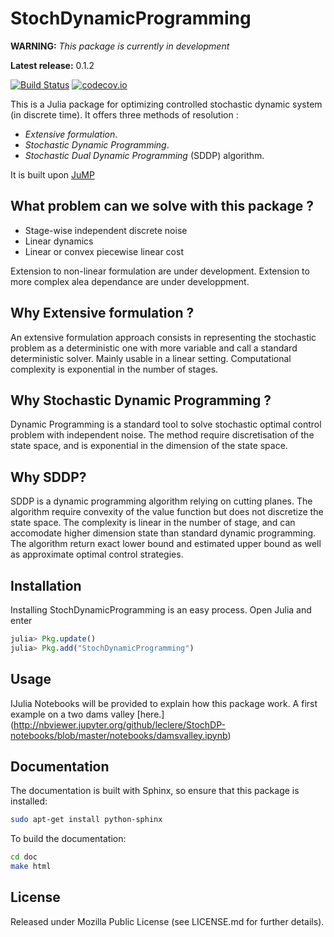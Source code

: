 # StochDynamicProgramming


**WARNING:** *This package is currently in development*

**Latest release:** 0.1.2

[![Build Status](https://travis-ci.org/leclere/StochDynamicProgramming.jl.svg?branch=master)](https://travis-ci.org/JuliaOpt/StochDynamicProgramming.jl)
[![codecov.io](https://codecov.io/github/leclere/StochDynamicProgramming.jl/coverage.svg?branch=master)](https://codecov.io/github/JuliaOpt/StochDynamicProgramming.jl?branch=master)


This is a Julia package for optimizing controlled stochastic dynamic system (in discrete time). It offers three methods of resolution :

- *Extensive formulation*.
- *Stochastic Dynamic Programming*.
- *Stochastic Dual Dynamic Programming* (SDDP) algorithm.

It is built upon [JuMP](https://github.com/JuliaOpt/JuMP.jl)

## What problem can we solve with this package ?

- Stage-wise independent discrete noise
- Linear dynamics
- Linear or convex piecewise linear cost

Extension to non-linear formulation are under development. 
Extension to more complex alea dependance are under developpment.

## Why Extensive formulation ?

An extensive formulation approach consists in representing the stochastic problem as a deterministic
one with more variable and call a standard deterministic solver. Mainly usable in a linear 
setting. Computational complexity is exponential in the number of stages.

## Why Stochastic Dynamic Programming ?

Dynamic Programming is a standard tool to solve stochastic optimal control problem with
independent noise. The method require discretisation of the state space, and is exponential
in the dimension of the state space.

## Why SDDP?

SDDP is a dynamic programming algorithm relying on cutting planes. The algorithm require convexity
of the value function but does not discretize the state space. The complexity is linear in the
number of stage, and can accomodate higher dimension state than standard dynamic programming.
The algorithm return exact lower bound and estimated upper bound as well as approximate optimal
control strategies.



## Installation
Installing StochDynamicProgramming is an easy process. Open Julia and enter

```julia
julia> Pkg.update()
julia> Pkg.add("StochDynamicProgramming")

```


## Usage

IJulia Notebooks will be provided to explain how this package work.
A first example on a two dams valley [here.] (http://nbviewer.jupyter.org/github/leclere/StochDP-notebooks/blob/master/notebooks/damsvalley.ipynb)


## Documentation

The documentation is built with Sphinx, so ensure that this package is installed:

```bash
sudo apt-get install python-sphinx

```

To build the documentation:

```bash
cd doc
make html

```

## License

Released under Mozilla Public License (see LICENSE.md for further details).
